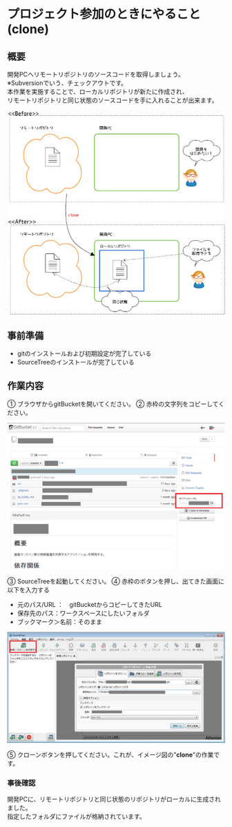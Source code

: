 # プロジェクト参加のときにやること(clone)

## 概要

開発PCへリモートリポジトリのソースコードを取得しましょう。  
※Subversionでいう、チェックアウトです。  
本作業を実施することで、ローカルリポジトリが新たに作成され、  
リモートリポジトリと同じ状態のソースコードを手に入れることが出来ます。

<img src="../img/clone.png" width="600px">

## 事前準備

- gitのインストールおよび初期設定が完了している
- SourceTreeのインストールが完了している

## 作業内容

① ブラウザからgitBucketを開いてください。
② 赤枠の文字列をコピーしてください。

<img src="../img/gitBucket.png" width="600px">

③ SourceTreeを起動してください。
④ 赤枠のボタンを押し、出てきた画面に以下を入力する
   - 元のパス/URL ：　gitBucketからコピーしてきたURL
   - 保存先のパス：ワークスペースにしたいフォルダ
   - ブックマーク＞名前：そのまま

<img src="../img/sourcetree_clone.png" width="600px">

⑤ クローンボタンを押してください。これが、イメージ図の"**clone**"の作業です。

### 事後確認

開発PCに、リモートリポジトリと同じ状態のリポジトリがローカルに生成されました。  
指定したフォルダにファイルが格納されています。